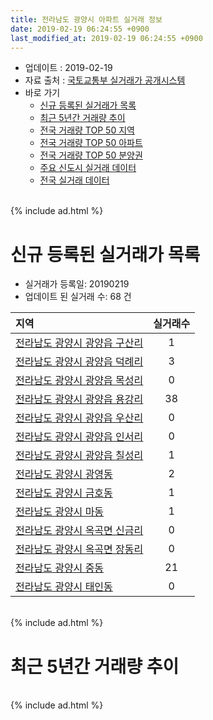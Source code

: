 ```yaml
---
title: 전라남도 광양시 아파트 실거래 정보
date: 2019-02-19 06:24:55 +0900
last_modified_at: 2019-02-19 06:24:55 +0900
---
```


* 업데이트 : 2019-02-19
* 자료 출처 : [국토교통부 실거래가 공개시스템](http://rt.molit.go.kr)
* 바로 가기
    * [신규 등록된 실거래가 목록](#신규-등록된-실거래가-목록)
    * [최근 5년간 거래량 추이](#최근-5년간-거래량-추이)
    * [전국 거래량 TOP 50 지역](https://ayogom.github.io/apt-trade-info/최근-3개월-전국에서-가장-거래가-많이-발생한-지역)
    * [전국 거래량 TOP 50 아파트](https://ayogom.github.io/apt-trade-info/최근-3개월-전국에서-가장-거래가-많이-발생한-아파트)
    * [전국 거래량 TOP 50 분양권](https://ayogom.github.io/apt-trade-info/최근-3개월-전국에서-가장-거래가-많이-발생한-분양권)
    * [주요 신도시 실거래 데이터](https://ayogom.github.io/apt-trade-info/주요-신도시)
    * [전국 실거래 데이터](https://ayogom.github.io/apt-trade-info/전국)

<br>
{% include ad.html %}
<br>

# 신규 등록된 실거래가 목록
* 실거래가 등록일: 20190219
* 업데이트 된 실거래 수: 68 건


|지역|실거래수|
|:---|:---:|
|[전라남도 광양시 광양읍 구산리](https://ayogom.github.io/apt-trade-info/전라남도-광양시-광양읍-구산리)|1|
|[전라남도 광양시 광양읍 덕례리](https://ayogom.github.io/apt-trade-info/전라남도-광양시-광양읍-덕례리)|3|
|[전라남도 광양시 광양읍 목성리](https://ayogom.github.io/apt-trade-info/전라남도-광양시-광양읍-목성리)|0|
|[전라남도 광양시 광양읍 용강리](https://ayogom.github.io/apt-trade-info/전라남도-광양시-광양읍-용강리)|38|
|[전라남도 광양시 광양읍 우산리](https://ayogom.github.io/apt-trade-info/전라남도-광양시-광양읍-우산리)|0|
|[전라남도 광양시 광양읍 인서리](https://ayogom.github.io/apt-trade-info/전라남도-광양시-광양읍-인서리)|0|
|[전라남도 광양시 광양읍 칠성리](https://ayogom.github.io/apt-trade-info/전라남도-광양시-광양읍-칠성리)|1|
|[전라남도 광양시 광영동](https://ayogom.github.io/apt-trade-info/전라남도-광양시-광영동)|2|
|[전라남도 광양시 금호동](https://ayogom.github.io/apt-trade-info/전라남도-광양시-금호동)|1|
|[전라남도 광양시 마동](https://ayogom.github.io/apt-trade-info/전라남도-광양시-마동)|1|
|[전라남도 광양시 옥곡면 신금리](https://ayogom.github.io/apt-trade-info/전라남도-광양시-옥곡면-신금리)|0|
|[전라남도 광양시 옥곡면 장동리](https://ayogom.github.io/apt-trade-info/전라남도-광양시-옥곡면-장동리)|0|
|[전라남도 광양시 중동](https://ayogom.github.io/apt-trade-info/전라남도-광양시-중동)|21|
|[전라남도 광양시 태인동](https://ayogom.github.io/apt-trade-info/전라남도-광양시-태인동)|0|


<br>
{% include ad.html %}
<br>

# 최근 5년간 거래량 추이


<div style="width:100%;">
    <canvas id="deal_progress" height="200"></canvas>
</div>

<script>
new Chart(document.getElementById("deal_progress"), {
    type: 'line',
    data: {
        labels: ['201402','201403','201404','201405','201406','201407','201408','201409','201410','201411','201412','201501','201502','201503','201504','201505','201506','201507','201508','201509','201510','201511','201512','201601','201602','201603','201604','201605','201606','201607','201608','201609','201610','201611','201612','201701','201702','201703','201704','201705','201706','201707','201708','201709','201710','201711','201712','201801','201802','201803','201804','201805','201806','201807','201808','201809','201810','201811','201812','201901','201902'],
        datasets: [{
            label: '매매',
            pointRadius: 1,
            data: [161, 182, 186, 172, 149, 232, 165, 210, 245, 187, 177, 196, 135, 244, 240, 202, 221, 187, 175, 171, 207, 171, 145, 131, 128, 215, 242, 175, 231, 212, 218, 245, 290, 229, 212, 176, 213, 255, 237, 231, 275, 233, 227, 410, 166, 285, 191, 259, 244, 253, 306, 399, 308, 250, 251, 232, 305, 316, 241, 351, 60],
            borderColor: "rgba(255, 201, 14, 1)",
            backgroundColor: "rgba(255, 201, 14, 0.5)",
            fill: false,
            lineTension: 0
        },{
            label: '전월세',
            pointRadius: 1,
            data: [239, 226, 176, 167, 205, 287, 262, 203, 251, 214, 264, 208, 239, 313, 212, 169, 194, 279, 249, 198, 171, 162, 131, 153, 228, 192, 150, 175, 116, 160, 190, 118, 125, 139, 120, 114, 253, 163, 173, 199, 119, 170, 191, 127, 199, 214, 82, 126, 233, 140, 198, 130, 98, 129, 147, 65, 77, 115, 84, 141, 174],
            borderColor: "rgba(0, 141, 185, 1)",
            backgroundColor: "rgba(0, 141, 185, 0.5)",
            fill: false,
            lineTension: 0
        }
        ]
    },
    options: {
        responsive: true,
        title: {
            display: false
        },
        tooltips: {
            mode: 'index',
            intersect: false
        },
        hover: {
            mode: 'nearest',
            intersect: true
        },
        scales: {
            xAxes: [{
                display: true,
                scaleLabel: {
                    display: true,
                    labelString: '년/월'
                }
            }],
            yAxes: [{
                display: true,
                ticks: {
                    suggestedMin: 0,
                },
                scaleLabel: {
                    display: true,
                    labelString: '실거래 수'
                }
            }]
        }
    }
});

</script>


<br>
{% include ad.html %}
<br>

